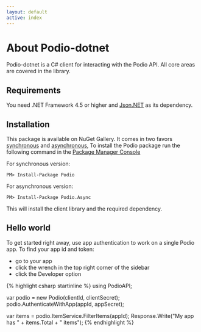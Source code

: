 ```yaml
---
layout: default
active: index
---
```

# About Podio-dotnet
Podio-dotnet is a C# client for interacting with the Podio API. All core areas are covered in the library.

## Requirements
You need .NET Framework 4.5 or higher and [Json.NET](http://www.nuget.org/packages/Newtonsoft.Json/) as its dependency.

## Installation
This package is available on NuGet Gallery. It comes in two favors [synchronous](https://www.nuget.org/packages/Podio/) and [asynchronous](https://www.nuget.org/packages/Podio.Async/), To install the Podio package run the following command in the [Package Manager Console](http://docs.nuget.org/docs/start-here/using-the-package-manager-console)

For synchronous version:

    PM> Install-Package Podio


For asynchronous version:

    PM> Install-Package Podio.Async
    
This will install the client library and the required dependency.

## Hello world
To get started right away, use app authentication to work on a single Podio app. To find your app id and token: 

* go to your app
* click the wrench in the top right corner of the sidebar
* click the Developer option

{% highlight csharp startinline %}
using PodioAPI;

var podio = new Podio(clientId, clientSecret);
podio.AuthenticateWithApp(appId, appSecret);

var items = podio.ItemService.FilterItems(appId);
Response.Write("My app has " + items.Total + " items");
{% endhighlight %}
